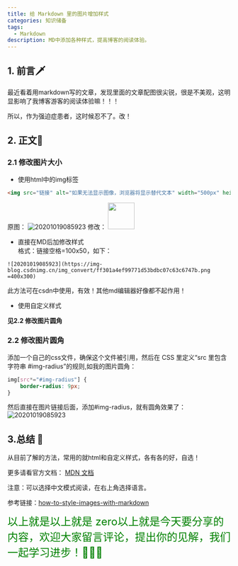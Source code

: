 ```yaml
---
title: 给 Markdown 里的图片增加样式
categories: 知识储备
tags:
  - Markdown
description: MD中添加各种样式，提高博客的阅读体验。
---
```

<!-- 脑图区域，显示文章结构脉络。 -->


## 1. 前言🗡
<!-- 写本文的缘由 -->
最近看着用markdown写的文章，发现里面的文章配图很尖锐，很是不美观，这明显影响了我博客游客的阅读体验嘛！！！

所以，作为强迫症患者，这时候忍不了。改！

## 2. 正文🔪  
### 2.1 修改图片大小
+ 使用html中的img标签
``` html
<img src="链接" alt="如果无法显示图像，浏览器将显示替代文本" width="500px" height="313px" ><img>
```
原图：
![20201019085923](https://cdn.jsdelivr.net/gh/awelife/imgbed/imgs20201019085923.png)
修改：
<img src="https://cdn.jsdelivr.net/gh/awelife/imgbed/imgs20201019085923.png" width="auto" height="60px"></img>

+ 直接在MD后加修改样式  
格式：链接空格=100x50，如下：  

```  
![20201019085923](https://img-blog.csdnimg.cn/img_convert/ff301a4ef99771d53bdbc07c63c6747b.png =400x300)
```
此方法可在csdn中使用，有效！其他md编辑器好像都不起作用！

+ 使用自定义样式

**见2.2 修改图片圆角**

### 2.2 修改图片圆角
添加一个自己的css文件，确保这个文件被引用，然后在 CSS 里定义“src 里包含字符串 #img-radius”的规则,如我的图片圆角：
``` css
img[src*="#img-radius"] {
    border-radius: 9px;
}
```
然后直接在图片链接后面，添加#img-radius，就有圆角效果了：
![20201019085923](https://cdn.jsdelivr.net/gh/awelife/imgbed/imgs20201019085923.png#img-radius)  

## 3.总结 🚩

从目前了解的方法，常用的就html和自定义样式，各有各的好，自选！

更多请看官方文档： [MDN 文档](https://developer.mozilla.org/en-US/docs/Web/CSS/Attribute_selectors)

注意：可以选择中文模式阅读，在右上角选择语言。

参考链接：[how-to-style-images-with-markdown](https://www.xaprb.com/blog/how-to-style-images-with-markdown/)

**<font color=green size=5px>**
  以上就是以上就是 zero以上就是今天要分享的内容，欢迎大家留言评论，提出你的见解，我们一起学习进步！💪💪💪</font>
